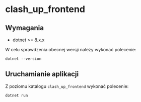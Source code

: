 # clash_up_frontend

## Wymagania
+ dotnet >= 8.x.x

W celu sprawdzenia obecnej wersji należy wykonać polecenie:

```
dotnet --version
```

## Uruchamianie aplikacji

Z poziomu katalogu `clash_up_frontend` wykonać polecenie:

```
dotnet run
```

